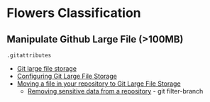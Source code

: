 # Flowers Classification

## Manipulate Github Large File (>100MB)

`.gitattributes`

* [Git large file storage](https://git-lfs.github.com/)
* [Configuring Git Large File Storage](https://help.github.com/articles/configuring-git-large-file-storage/)
* [Moving a file in your repository to Git Large File Storage](https://help.github.com/articles/moving-a-file-in-your-repository-to-git-large-file-storage/)
    * [Removing sensitive data from a repository](https://help.github.com/articles/removing-sensitive-data-from-a-repository/) - git filter-branch
